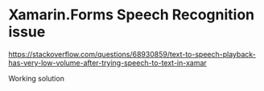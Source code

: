 # Xamarin.Forms Speech Recognition issue

https://stackoverflow.com/questions/68930859/text-to-speech-playback-has-very-low-volume-after-trying-speech-to-text-in-xamar 

Working solution

